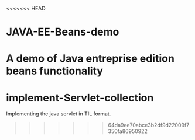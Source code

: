 <<<<<<< HEAD
# JAVA-EE-Beans-demo
A demo of Java entreprise edition beans functionality
=======
# implement-Servlet-collection
Implementing the java servlet in TIL format.
>>>>>>> 64da9ee70abce3b2df9d22009f7350fa86950922
